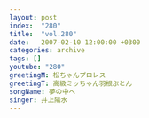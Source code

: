 ```yaml
---
layout: post
index:  "280"
title:  "vol.280"
date:   2007-02-10 12:00:00 +0300
categories: archive
tags: []
youtube: "280"
greetingM: 松ちゃんプロレス
greetingT: 高級ミッちゃん羽根ぶとん
songName: 夢の中へ
singer: 井上陽水
---
```


